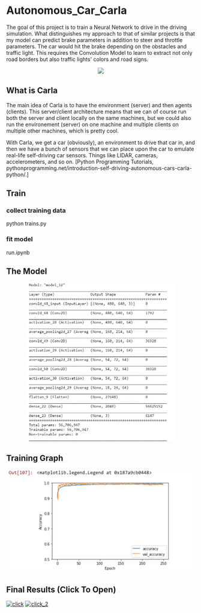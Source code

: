 # Autonomous_Car_Carla
The goal of this project is to train a Neural Network to drive in the driving simulation. What distinguishes my approach to that of similar projects is that my model can predict brake parameters in addition to steer and throttle parameters. The car would hit the brake depending on the obstacles and traffic light. This requires the Convolution Model to learn to extract not only road borders but also traffic lights' colors and road signs.


<div class="center" align="center">
  <img src="./1_5.gif"/>
</div>

## What is Carla
The main idea of Carla is to have the environment (server) and then agents (clients). This server/client architecture means that we can of course run both the server and client locally on the same machines, but we could also run the environement (server) on one machine and multiple clients on multiple other machines, which is pretty cool.

With Carla, we get a car (obviously), an environment to drive that car in, and then we have a bunch of sensors that we can place upon the car to emulate real-life self-driving car sensors. Things like LIDAR, cameras, accelerometers, and so on. [Python Programming Tutorials, pythonprogramming.net/introduction-self-driving-autonomous-cars-carla-python/.]

## Train
### collect training data
python trains.py

### fit model
run.ipynb

## The Model
<div class="center" align="center">
  <img src="./2020-05-08 (2).png" width = "400"/>
</div>

## Training Graph
<div class="center" align="center">
  <img src="./2020-05-08 (3).png" />
</div>

## Final Results (Click To Open)
[![click](https://img.youtube.com/vi/hUkLMYN1Peo/0.jpg)](https://www.youtube.com/watch?v=hUkLMYN1Peo)
[![click_2](https://img.youtube.com/vi/1ad0i-BUCgY/0.jpg)](https://www.youtube.com/watch?v=1ad0i-BUCgY)


